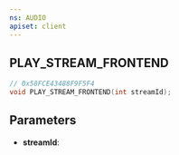 ```yaml
---
ns: AUDIO
apiset: client
---
```

## PLAY_STREAM_FRONTEND

```c
// 0x58FCE43488F9F5F4
void PLAY_STREAM_FRONTEND(int streamId);
```


## Parameters
* **streamId**: